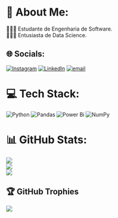 # 💫 About Me:
👨🏻‍🎓 Estudante de Engenharia de Software.<br>🕵🏻‍♂️ Entusiasta de Data Science.


## 🌐 Socials:
[![Instagram](https://img.shields.io/badge/Instagram-%23E4405F.svg?logo=Instagram&logoColor=white)](https://instagram.com/https://www.instagram.com/matheusferreiraxd/) [![LinkedIn](https://img.shields.io/badge/LinkedIn-%230077B5.svg?logo=linkedin&logoColor=white)](https://linkedin.com/in/https://www.linkedin.com/in/matheus-pintor-fernandes-ferreira-766255287/) [![email](https://img.shields.io/badge/Email-D14836?logo=gmail&logoColor=white)](mailto:mathfer1000@gmail.com) 

# 💻 Tech Stack:
![Python](https://img.shields.io/badge/python-3670A0?style=for-the-badge&logo=python&logoColor=ffdd54) ![Pandas](https://img.shields.io/badge/pandas-%23150458.svg?style=for-the-badge&logo=pandas&logoColor=white) ![Power Bi](https://img.shields.io/badge/power_bi-F2C811?style=for-the-badge&logo=powerbi&logoColor=black) ![NumPy](https://img.shields.io/badge/numpy-%23013243.svg?style=for-the-badge&logo=numpy&logoColor=white)

# 📊 GitHub Stats:
![](https://github-readme-stats.vercel.app/api?username=matheuspfferreira&theme=react&hide_border=false&include_all_commits=false&count_private=false)<br/>
![](https://nirzak-streak-stats.vercel.app/?user=matheuspfferreira&theme=react&hide_border=false)<br/>
![](https://github-readme-stats.vercel.app/api/top-langs/?username=matheuspfferreira&theme=react&hide_border=false&include_all_commits=false&count_private=false&layout=compact)

## 🏆 GitHub Trophies
![](https://github-profile-trophy.vercel.app/?username=matheuspfferreira&theme=rose&no-frame=false&no-bg=false&margin-w=4)

<!-- Proudly created with GPRM ( https://gprm.itsvg.in ) -->
